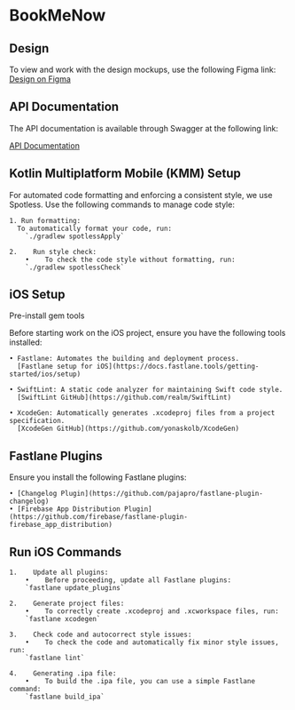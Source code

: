 # BookMeNow

## Design

To view and work with the design mockups, use the following Figma link:
[Design on Figma](https://www.figma.com/file/tQct25XxTRIIkbyPTU2lnW/BookMe-v1?type=design&node-id=727%3A25421&mode=design&t=eBtOgRJ4RPWPOBlG-1)

## API Documentation

The API documentation is available through Swagger at the following link:

[API Documentation](https://bookmeservice.azurewebsites.net/swagger/index.html)

## Kotlin Multiplatform Mobile (KMM) Setup

For automated code formatting and enforcing a consistent style, we use Spotless. Use the following commands to manage code style:

    1. Run formatting:
      To automatically format your code, run:
        `./gradlew spotlessApply`

    2.    Run style check:
        •    To check the code style without formatting, run:
        `./gradlew spotlessCheck`


## iOS Setup

Pre-install gem tools

Before starting work on the iOS project, ensure you have the following tools installed:

    • Fastlane: Automates the building and deployment process.
      [Fastlane setup for iOS](https://docs.fastlane.tools/getting-started/ios/setup)

    • SwiftLint: A static code analyzer for maintaining Swift code style.
      [SwiftLint GitHub](https://github.com/realm/SwiftLint)

    • XcodeGen: Automatically generates .xcodeproj files from a project specification.
      [XcodeGen GitHub](https://github.com/yonaskolb/XcodeGen)

## Fastlane Plugins

Ensure you install the following Fastlane plugins:

    • [Changelog Plugin](https://github.com/pajapro/fastlane-plugin-changelog)
    • [Firebase App Distribution Plugin](https://github.com/firebase/fastlane-plugin-firebase_app_distribution)

## Run iOS Commands

    1.    Update all plugins:
        •    Before proceeding, update all Fastlane plugins:
        `fastlane update_plugins`

    2.    Generate project files:
        •    To correctly create .xcodeproj and .xcworkspace files, run:
        `fastlane xcodegen`

    3.    Check code and autocorrect style issues:
        •    To check the code and automatically fix minor style issues, run:
        `fastlane lint`

    4.    Generating .ipa file:
        •    To build the .ipa file, you can use a simple Fastlane command:
        `fastlane build_ipa`
